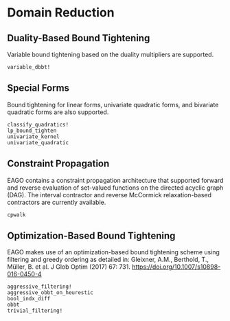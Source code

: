 # Domain Reduction

## Duality-Based Bound Tightening
Variable bound tightening based on the duality multipliers are supported.

```@docs
variable_dbbt!
```

## Special Forms
Bound tightening for linear forms, univariate quadratic forms, and
bivariate quadratic forms are also supported.

```@docs
classify_quadratics!
lp_bound_tighten
univariate_kernel
univariate_quadratic
```

## Constraint Propagation
EAGO contains a constraint propagation architecture that supported forward and
reverse evaluation of set-valued functions on the directed acyclic graph (DAG).
The interval contractor and reverse McCormick relaxation-based contractors are
currently available.

```@docs
cpwalk
```

## Optimization-Based Bound Tightening

EAGO makes use of an optimization-based bound tightening scheme using filtering
and greedy ordering as detailed in: Gleixner, A.M., Berthold, T., Müller, B.
et al. J Glob Optim (2017) 67: 731. https://doi.org/10.1007/s10898-016-0450-4

```@docs
aggressive_filtering!
aggressive_obbt_on_heurestic
bool_indx_diff
obbt
trivial_filtering!
```
